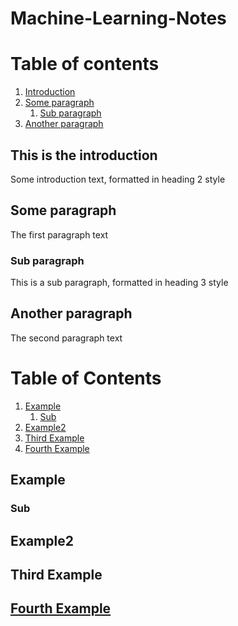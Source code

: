 # Machine-Learning-Notes

# Table of contents
1. [Introduction](#introduction)
2. [Some paragraph](#paragraph1)
    1. [Sub paragraph](#subparagraph1)
3. [Another paragraph](#paragraph2)

## This is the introduction <a name="introduction"></a>
Some introduction text, formatted in heading 2 style

## Some paragraph <a name="paragraph1"></a>
The first paragraph text

### Sub paragraph <a name="subparagraph1"></a>
This is a sub paragraph, formatted in heading 3 style

## Another paragraph <a name="paragraph2"></a>
The second paragraph text


# Table of Contents
1. [Example](#example)
    1. [Sub](#sub)
2. [Example2](#example2)
3. [Third Example](#third-example)
4. [Fourth Example](#fourth-example)


## Example
### Sub
## Example2
## Third Example
## [Fourth Example](http://www.github.com) 

